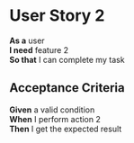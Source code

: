 # User Story 2

**As a** user  
**I need** feature 2  
**So that** I can complete my task

## Acceptance Criteria
**Given** a valid condition  
**When** I perform action 2  
**Then** I get the expected result
